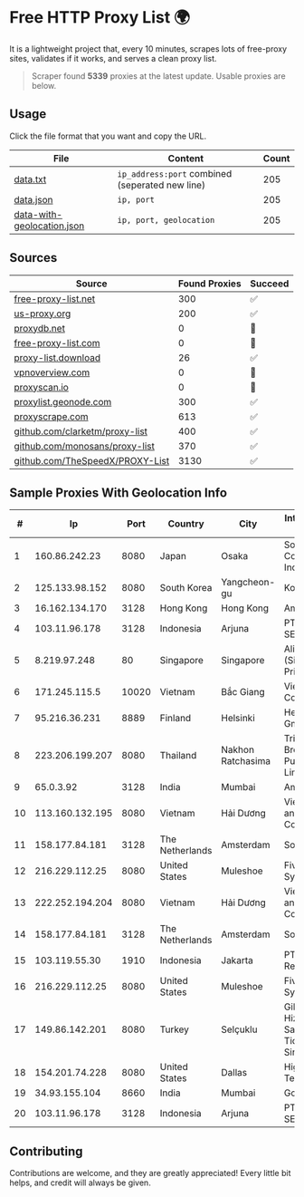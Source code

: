 
# Free HTTP Proxy List 🌍

It is a lightweight project that, every 10 minutes, scrapes lots of free-proxy sites, validates if it works, and serves a clean proxy list.


> Scraper found **5339** proxies at the latest update. Usable proxies are below.

## Usage

Click the file format that you want and copy the URL.


|File|Content|Count|
|----|-------|-----|
|[data.txt](https://raw.githubusercontent.com/themiralay/Proxy-List-World/master/data.txt)|`ip_address:port` combined (seperated new line)|205|
|[data.json](https://raw.githubusercontent.com/themiralay/Proxy-List-World/master/data.json)|`ip, port`|205|
|[data-with-geolocation.json](https://raw.githubusercontent.com/themiralay/Proxy-List-World/master/data-with-geolocation.json)|`ip, port, geolocation`|205|

## Sources

|Source|Found Proxies|Succeed|
|------|-------------|-------|
|[free-proxy-list.net](https://free-proxy-list.net)|300|✅|
|[us-proxy.org](https://www.us-proxy.org)|200|✅|
|[proxydb.net](http://proxydb.net)|0|🚫|
|[free-proxy-list.com](https://free-proxy-list.com/?page=&port=&type%5B%5D=http&type%5B%5D=https&up_time=0&search=Search)|0|🚫|
|[proxy-list.download](https://www.proxy-list.download/HTTP)|26|✅|
|[vpnoverview.com](https://vpnoverview.com/privacy/anonymous-browsing/free-proxy-servers)|0|🚫|
|[proxyscan.io](https://www.proxyscan.io)|0|🚫|
|[proxylist.geonode.com](https://proxylist.geonode.com/api/proxy-list?limit=300&page=1&sort_by=lastChecked&sort_type=desc&protocols=http,https)|300|✅|
|[proxyscrape.com](https://api.proxyscrape.com/v2/?request=displayproxies&protocol=http&timeout=10000&country=all&ssl=all&anonymity=all)|613|✅|
|[github.com/clarketm/proxy-list](https://raw.githubusercontent.com/clarketm/proxy-list/master/proxy-list-raw.txt)|400|✅|
|[github.com/monosans/proxy-list](https://raw.githubusercontent.com/monosans/proxy-list/main/proxies/http.txt)|370|✅|
|[github.com/TheSpeedX/PROXY-List](https://raw.githubusercontent.com/TheSpeedX/PROXY-List/master/http.txt)|3130|✅|


## Sample Proxies With Geolocation Info

|#|Ip|Port|Country|City|Internet Service Provider|
|-|--|----|-------|----|-------------------------|
|1|160.86.242.23|8080|Japan|Osaka|Sony Network Communications Inc|
|2|125.133.98.152|8080|South Korea|Yangcheon-gu|Korea Telecom|
|3|16.162.134.170|3128|Hong Kong|Hong Kong|Amazon.com|
|4|103.11.96.178|3128|Indonesia|Arjuna|PT SKYLINE SEMESTA|
|5|8.219.97.248|80|Singapore|Singapore|Alibaba Cloud (Singapore) Private Limited|
|6|171.245.115.5|10020|Vietnam|Bắc Giang|Viettel Corporation|
|7|95.216.36.231|8889|Finland|Helsinki|Hetzner Online GmbH|
|8|223.206.199.207|8080|Thailand|Nakhon Ratchasima|Triple T Broadband Public Company Limited|
|9|65.0.3.92|3128|India|Mumbai|Amazon.com|
|10|113.160.132.195|8080|Vietnam|Hải Dương|VietNam Post and Telecom Corporation|
|11|158.177.84.181|3128|The Netherlands|Amsterdam|SoftLayer|
|12|216.229.112.25|8080|United States|Muleshoe|Five Area Systems, LLC|
|13|222.252.194.204|8080|Vietnam|Hải Dương|VietNam Post and Telecom Corporation|
|14|158.177.84.181|3128|The Netherlands|Amsterdam|SoftLayer|
|15|103.119.55.30|1910|Indonesia|Jakarta|PT. Eka Mas Republik|
|16|216.229.112.25|8080|United States|Muleshoe|Five Area Systems, LLC|
|17|149.86.142.201|8080|Turkey|Selçuklu|Gibirnet Iletisim Hizmetleri Sanayi VE Ticaret Limited Sirketi|
|18|154.201.74.228|8080|United States|Dallas|High Family Technology Co|
|19|34.93.155.104|8660|India|Mumbai|Google LLC|
|20|103.11.96.178|3128|Indonesia|Arjuna|PT SKYLINE SEMESTA|



## Contributing

Contributions are welcome, and they are greatly appreciated! Every
little bit helps, and credit will always be given.


